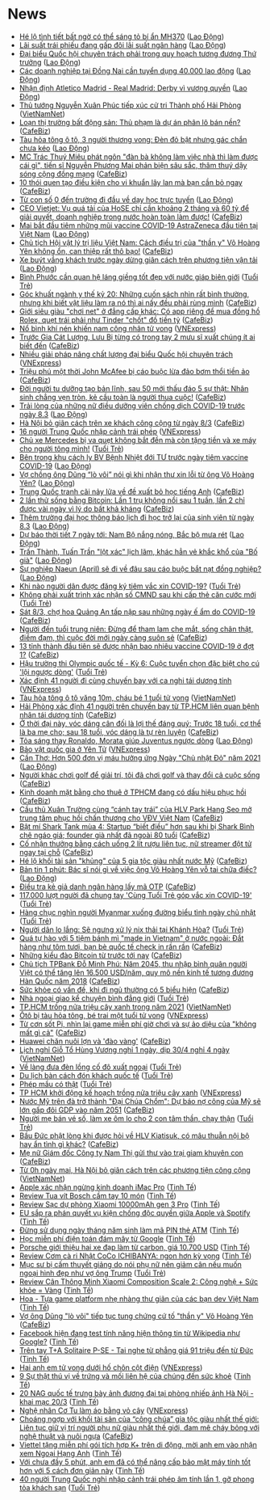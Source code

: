 # News

- [Hé lộ tình tiết bất ngờ có thể sáng tỏ bí ẩn MH370](https://laodong.vn/the-gioi/he-lo-tinh-tiet-bat-ngo-co-the-sang-to-bi-an-mh370-886662.ldo) ([Lao Động](https://laodong.vn))
- [Lãi suất trái phiếu đang gấp đôi lãi suất ngân hàng](https://laodong.vn/kinh-te/lai-suat-trai-phieu-dang-gap-doi-lai-suat-ngan-hang-886671.ldo) ([Lao Động](https://laodong.vn))
- [Đại biểu Quốc hội chuyên trách phải trong quy hoạch tương đương Thứ trưởng](https://laodong.vn/thoi-su/dai-bieu-quoc-hoi-chuyen-trach-phai-trong-quy-hoach-tuong-duong-thu-truong-886653.ldo) ([Lao Động](https://laodong.vn))
- [Các doanh nghiệp tại Đồng Nai cần tuyển dụng 40.000 lao động](https://laodong.vn/cong-doan/cac-doanh-nghiep-tai-dong-nai-can-tuyen-dung-40000-lao-dong-886652.ldo) ([Lao Động](https://laodong.vn))
- [Nhận định Atletico Madrid - Real Madrid: Derby vì vương quyền](https://laodong.vn/bong-da-quoc-te/nhan-dinh-atletico-madrid-real-madrid-derby-vi-vuong-quyen-886655.ldo) ([Lao Động](https://laodong.vn))
- [Thủ tướng Nguyễn Xuân Phúc tiếp xúc cử tri Thành phố Hải Phòng](http://vietnamnet.vn/vn/thoi-su/chinh-tri/thu-tuong-nguyen-xuan-phuc-tiep-xuc-cu-tri-thanh-pho-hai-phong-717869.html) ([VietNamNet](https://vietnamnet.vn))
- [Loạn thị trường bất động sản: Thủ phạm là dự án phân lô bán nền?](https://cafebiz.vn/loan-thi-truong-bat-dong-san-thu-pham-la-du-an-phan-lo-ban-nen-20210307170305501.chn) ([CafeBiz](https://cafebiz.vn))
- [Tàu hỏa tông ô tô, 3 người thương vong: Đèn đỏ bật nhưng gác chắn chưa kéo](https://laodong.vn/xa-hoi/tau-hoa-tong-o-to-3-nguoi-thuong-vong-den-do-bat-nhung-gac-chan-chua-keo-886660.ldo) ([Lao Động](https://laodong.vn))
- [MC Trác Thuý Miêu phát ngôn "đàn bà không làm việc nhà thì làm được cái gì", tiến sĩ Nguyễn Phương Mai phản biện sâu sắc, thâm thuý dậy sóng cộng đồng mạng](https://cafebiz.vn/mc-trac-thuy-mieu-phat-ngon-dan-ba-khong-lam-viec-nha-thi-lam-duoc-cai-gi-tien-si-nguyen-phuong-mai-phan-bien-sau-sac-tham-thuy-day-song-cong-dong-mang-20210307171631033.chn) ([CafeBiz](https://cafebiz.vn))
- [10 thói quen tạo điều kiện cho vi khuẩn lây lan mà bạn cần bỏ ngay](https://cafebiz.vn/10-thoi-quen-tao-dieu-kien-cho-vi-khuan-lay-lan-ma-ban-can-bo-ngay-20210307160937152.chn) ([CafeBiz](https://cafebiz.vn))
- [Từ con số 0 đến trường đi đầu về dạy học trực tuyến](https://laodong.vn/video/tu-con-so-0-den-truong-di-dau-ve-day-hoc-truc-tuyen-886447.ldo) ([Lao Động](https://laodong.vn))
- [CEO Vietjet: Vụ quá tải của HoSE chỉ cần khoảng 2 tháng và 60 tỷ để giải quyết, doanh nghiệp trong nước hoàn toàn làm được!](https://cafebiz.vn/ceo-vietjet-vu-qua-tai-cua-hose-chi-can-khoang-2-thang-va-60-ty-de-giai-quyet-doanh-nghiep-trong-nuoc-hoan-toan-lam-duoc-20210307165926694.chn) ([CafeBiz](https://cafebiz.vn))
- [Mai bắt đầu tiêm những mũi vaccine COVID-19 AstraZeneca đầu tiên tại Việt Nam](https://laodong.vn/y-te/mai-bat-dau-tiem-nhung-mui-vaccine-covid-19-astrazeneca-dau-tien-tai-viet-nam-886640.ldo) ([Lao Động](https://laodong.vn))
- [Chủ tịch Hội vật lý trị liệu Việt Nam: Cách điều trị của "thần y" Võ Hoàng Yên không ổn, can thiệp rất thô bạo!](https://cafebiz.vn/chu-tich-hoi-vat-ly-tri-lieu-viet-nam-cach-dieu-tri-cua-than-y-vo-hoang-yen-khong-on-can-thiep-rat-tho-bao-20210307160636126.chn) ([CafeBiz](https://cafebiz.vn))
- [Xe buýt vắng khách trước ngày dừng giãn cách trên phương tiện vận tải](https://laodong.vn/xa-hoi/xe-buyt-vang-khach-truoc-ngay-dung-gian-cach-tren-phuong-tien-van-tai-886630.ldo) ([Lao Động](https://laodong.vn))
- [Bình Phước cần quan hệ láng giềng tốt đẹp với nước giáp biên giới](https://tuoitre.vn/binh-phuoc-can-quan-he-lang-gieng-tot-dep-voi-nuoc-giap-bien-gioi-2021030716055871.htm) ([Tuổi Trẻ](https://tuoitre.vn))
- [Góc khuất ngành y thế kỷ 20: Những cuốn sách nhìn rất bình thường, nhưng khi biết vật liệu làm ra nó thì ai nấy đều phải rùng mình](https://cafebiz.vn/goc-khuat-nganh-y-the-ky-20-nhung-cuon-sach-nhin-rat-binh-thuong-nhung-khi-biet-vat-lieu-lam-ra-no-thi-ai-nay-deu-phai-rung-minh-20210307160347061.chn) ([CafeBiz](https://cafebiz.vn))
- [Giới siêu giàu "chơi net" ở đẳng cấp khác: Có app riêng để mua đồng hồ Rolex, quẹt trái phải như Tinder "chốt" đồ tiền tỷ](https://cafebiz.vn/gioi-sieu-giau-choi-net-o-dang-cap-khac-co-app-rieng-de-mua-dong-ho-rolex-quet-trai-phai-nhu-tinder-chot-do-tien-ty-20210307140429866.chn) ([CafeBiz](https://cafebiz.vn))
- [Nổ bình khí nén khiến nam công nhân tử vong](https://vnexpress.net/no-binh-khi-nen-khien-nam-cong-nhan-tu-vong-4244761.html) ([VNExpress](https://vnexpress.net))
- [Trước Gia Cát Lượng, Lưu Bị từng có trong tay 2 mưu sĩ xuất chúng ít ai biết đến](https://cafebiz.vn/truoc-gia-cat-luong-luu-bi-tung-co-trong-tay-2-muu-si-xuat-chung-it-ai-biet-den-2021030715595665.chn) ([CafeBiz](https://cafebiz.vn))
- [Nhiều giải pháp nâng chất lượng đại biểu Quốc hội chuyên trách](https://vnexpress.net/nhieu-giai-phap-nang-chat-luong-dai-bieu-quoc-hoi-chuyen-trach-4244716.html) ([VNExpress](https://vnexpress.net))
- [Triệu phú một thời John McAfee bị cáo buộc lừa đảo bơm thổi tiền ảo](https://cafebiz.vn/trieu-phu-mot-thoi-john-mcafee-bi-cao-buoc-lua-dao-bom-thoi-tien-ao-20210307140211263.chn) ([CafeBiz](https://cafebiz.vn))
- [Đời người tu dưỡng tạo bản lĩnh, sau 50 mới thấu đáo 5 sự thật: Nhân sinh chẳng vẹn tròn, kẻ cầu toàn là người thua cuộc!](https://cafebiz.vn/doi-nguoi-tu-duong-tao-ban-linh-sau-50-moi-thau-dao-5-su-that-nhan-sinh-chang-ven-tron-ke-cau-toan-la-nguoi-thua-cuoc-20210307155524327.chn) ([CafeBiz](https://cafebiz.vn))
- [Trải lòng của những nữ điều dưỡng viên chống dịch COVID-19 trước ngày 8.3](https://laodong.vn/y-te/trai-long-cua-nhung-nu-dieu-duong-vien-chong-dich-covid-19-truoc-ngay-83-886450.ldo) ([Lao Động](https://laodong.vn))
- [Hà Nội bỏ giãn cách trên xe khách công cộng từ ngày 8/3](https://cafebiz.vn/ha-noi-bo-gian-cach-tren-xe-khach-cong-cong-tu-ngay-8-3-20210307135841349.chn) ([CafeBiz](https://cafebiz.vn))
- [16 người Trung Quốc nhập cảnh trái phép](https://vnexpress.net/16-nguoi-trung-quoc-nhap-canh-trai-phep-4244747.html) ([VNExpress](https://vnexpress.net))
- [Chủ xe Mercedes bị va quẹt không bắt đền mà còn tặng tiền và xe máy cho người tông mình!](https://tuoitre.vn/chu-xe-mercedes-bi-va-quet-khong-bat-den-ma-con-tang-tien-va-xe-may-cho-nguoi-tong-minh-202103071316027.htm) ([Tuổi Trẻ](https://tuoitre.vn))
- [Bên trong khu cách ly BV Bệnh Nhiệt đới TƯ trước ngày tiêm vaccine COVID-19](https://laodong.vn/photo/ben-trong-khu-cach-ly-bv-benh-nhiet-doi-tu-truoc-ngay-tiem-vaccine-covid-19-886604.ldo) ([Lao Động](https://laodong.vn))
- [Vợ chồng ông Dũng “lò vôi” nói gì khi nhận thư xin lỗi từ ông Võ Hoàng Yên?](https://laodong.vn/video/vo-chong-ong-dung-lo-voi-noi-gi-khi-nhan-thu-xin-loi-tu-ong-vo-hoang-yen-886580.ldo) ([Lao Động](https://laodong.vn))
- [Trung Quốc tranh cãi nảy lửa về đề xuất bỏ học tiếng Anh](https://cafebiz.vn/trung-quoc-tranh-cai-nay-lua-ve-de-xuat-bo-hoc-tieng-anh-20210307135649388.chn) ([CafeBiz](https://cafebiz.vn))
- [2 lần thử sống bằng Bitcoin: Lần 1 trụ không nổi sau 1 tuần, lần 2 chỉ được vài ngày vì lý do bất khả kháng](https://cafebiz.vn/2-lan-thu-song-bang-bitcoin-lan-1-tru-khong-noi-sau-1-tuan-lan-2-chi-duoc-vai-ngay-vi-ly-do-bat-kha-khang-20210307131518333.chn) ([CafeBiz](https://cafebiz.vn))
- [Thêm trường đại học thông báo lịch đi học trở lại của sinh viên từ ngày 8.3](https://laodong.vn/giao-duc/them-truong-dai-hoc-thong-bao-lich-di-hoc-tro-lai-cua-sinh-vien-tu-ngay-83-886615.ldo) ([Lao Động](https://laodong.vn))
- [Dự báo thời tiết 7 ngày tới: Nam Bộ nắng nóng, Bắc bộ mưa rét](https://laodong.vn/infographic/du-bao-thoi-tiet-7-ngay-toi-nam-bo-nang-nong-bac-bo-mua-ret-886575.ldo) ([Lao Động](https://laodong.vn))
- [Trấn Thành, Tuấn Trần &quot;lột xác&quot; lịch lãm, khác hẳn vẻ khắc khổ của &quot;Bố già&quot;](https://laodong.vn/photo/tran-thanh-tuan-tran-lot-xac-lich-lam-khac-han-ve-khac-kho-cua-bo-gia-886567.ldo) ([Lao Động](https://laodong.vn))
- [Sự nghiệp Naeun (April) sẽ đi về đâu sau cáo buộc bắt nạt đồng nghiệp?](https://laodong.vn/photo/su-nghiep-naeun-april-se-di-ve-dau-sau-cao-buoc-bat-nat-dong-nghiep-886543.ldo) ([Lao Động](https://laodong.vn))
- [Khi nào người dân được đăng ký tiêm vắc xin COVID-19?](https://tuoitre.vn/khi-nao-nguoi-dan-duoc-dang-ky-tiem-vac-xin-covid-19-20210307142757007.htm) ([Tuổi Trẻ](https://tuoitre.vn))
- [Không phải xuất trình xác nhận số CMND sau khi cấp thẻ căn cước mới](https://tuoitre.vn/khong-phai-xuat-trinh-xac-nhan-so-cmnd-sau-khi-cap-the-can-cuoc-moi-20210307143803224.htm) ([Tuổi Trẻ](https://tuoitre.vn))
- [Sát 8/3, chợ hoa Quảng An tấp nập sau những ngày ế ẩm do COVID-19](https://cafebiz.vn/sat-8-3-cho-hoa-quang-an-tap-nap-sau-nhung-ngay-e-am-do-covid-19-20210307135228812.chn) ([CafeBiz](https://cafebiz.vn))
- [Người đến tuổi trung niên: Đừng để tham lam che mắt, sống chân thật, điềm đạm, thì cuộc đời mới ngày càng suôn sẻ](https://cafebiz.vn/nguoi-den-tuoi-trung-nien-dung-de-tham-lam-che-mat-song-chan-that-diem-dam-thi-cuoc-doi-moi-ngay-cang-suon-se-20210303123025978.chn) ([CafeBiz](https://cafebiz.vn))
- [13 tỉnh thành đầu tiên sẽ được nhận bao nhiêu vaccine COVID-19 ở đợt 1?](https://cafebiz.vn/13-tinh-thanh-dau-tien-se-duoc-nhan-bao-nhieu-vaccine-covid-19-o-dot-1-20210307135018935.chn) ([CafeBiz](https://cafebiz.vn))
- [Hậu trường thi Olympic quốc tế - Kỳ 6: Cuộc tuyển chọn đặc biệt cho cú 'lội ngược dòng'](https://tuoitre.vn/hau-truong-thi-olympic-quoc-te-ky-6-cuoc-tuyen-chon-dac-biet-cho-cu-loi-nguoc-dong-20210307120724289.htm) ([Tuổi Trẻ](https://tuoitre.vn))
- [Xác định 41 người đi cùng chuyến bay với ca nghi tái dương tính](https://vnexpress.net/xac-dinh-41-nguoi-di-cung-chuyen-bay-voi-ca-nghi-tai-duong-tinh-4244715.html) ([VNExpress](https://vnexpress.net))
- [Tàu hỏa tông ô tô văng 10m, cháu bé 1 tuổi tử vong](http://vietnamnet.vn/vn/thoi-su/an-toan-giao-thong/tau-hoa-tong-o-to-vang-10m-chau-be-1-tuoi-tu-vong-717846.html) ([VietNamNet](https://vietnamnet.vn))
- [Hải Phòng xác định 41 người trên chuyến bay từ TP.HCM liên quan bệnh nhân tái dương tính](https://cafebiz.vn/hai-phong-xac-dinh-41-nguoi-tren-chuyen-bay-tu-tphcm-lien-quan-benh-nhan-tai-duong-tinh-20210307134711362.chn) ([CafeBiz](https://cafebiz.vn))
- [Ở thời đại này, vóc dáng cân đối là lợi thế đáng quý: Trước 18 tuổi, cơ thể là ba mẹ cho; sau 18 tuổi, vóc dáng là tự rèn luyện](https://cafebiz.vn/o-thoi-dai-nay-voc-dang-can-doi-la-loi-the-dang-quy-truoc-18-tuoi-co-the-la-ba-me-cho-sau-18-tuoi-voc-dang-la-tu-ren-luyen-20210305211024426.chn) ([CafeBiz](https://cafebiz.vn))
- [Tỏa sáng thay Ronaldo, Morata giúp Juventus ngược dòng](https://laodong.vn/video-the-thao/toa-sang-thay-ronaldo-morata-giup-juventus-nguoc-dong-886573.ldo) ([Lao Động](https://laodong.vn))
- [Bảo vật quốc gia ở Yên Tử](https://vnexpress.net/bao-vat-quoc-gia-o-yen-tu-4244672.html) ([VNExpress](https://vnexpress.net))
- [Cần Thơ: Hơn 500 đơn vị máu hưởng ứng Ngày &quot;Chủ nhật Đỏ&quot; năm 2021](https://laodong.vn/nguoi-viet-tu-te/can-tho-hon-500-don-vi-mau-huong-ung-ngay-chu-nhat-do-nam-2021-886546.ldo) ([Lao Động](https://laodong.vn))
- [Người khác chơi golf để giải trí, tôi đã chơi golf và thay đổi cả cuộc sống](https://cafebiz.vn/nguoi-khac-choi-golf-de-giai-tri-toi-da-choi-golf-va-thay-doi-ca-cuoc-song-20210307110408639.chn) ([CafeBiz](https://cafebiz.vn))
- [Kinh doanh mặt bằng cho thuê ở TPHCM đang có dấu hiệu phục hồi](https://cafebiz.vn/kinh-doanh-mat-bang-cho-thue-o-tphcm-dang-co-dau-hieu-phuc-hoi-20210307111812825.chn) ([CafeBiz](https://cafebiz.vn))
- [Cầu thủ Xuân Trường cùng “cánh tay trái” của HLV Park Hang Seo mở trung tâm phục hồi chấn thương cho VĐV Việt Nam](https://cafebiz.vn/cau-thu-xuan-truong-cung-canh-tay-trai-cua-hlv-park-hang-seo-mo-trung-tam-phuc-hoi-chan-thuong-cho-vdv-viet-nam-20210307131112278.chn) ([CafeBiz](https://cafebiz.vn))
- [Bật mí Shark Tank mùa 4: Startup “biết điều” hơn sau khi bị Shark Bình chê ngáo giá; founder già nhất đã ngoài 80 tuổi](https://cafebiz.vn/bat-mi-shark-tank-mua-4-startup-biet-dieu-hon-sau-khi-bi-shark-binh-che-ngao-gia-founder-gia-nhat-da-ngoai-80-tuoi-20210307112706529.chn) ([CafeBiz](https://cafebiz.vn))
- [Cố nhận thưởng bằng cách uống 2 lít rượu liên tục, nữ streamer đột tử ngay tại chỗ](https://cafebiz.vn/co-nhan-thuong-bang-cach-uong-2-lit-ruou-lien-tuc-nu-streamer-dot-tu-ngay-tai-cho-20210307110244138.chn) ([CafeBiz](https://cafebiz.vn))
- [Hé lộ khối tài sản "khủng" của 5 gia tộc giàu nhất nước Mỹ](https://cafebiz.vn/he-lo-khoi-tai-san-khung-cua-5-gia-toc-giau-nhat-nuoc-my-20210307110817675.chn) ([CafeBiz](https://cafebiz.vn))
- [Bản tin 1 phút: Bác sĩ nói gì về việc ông Võ Hoàng Yên vỗ tai chữa điếc?](https://laodong.vn/video/ban-tin-1-phut-bac-si-noi-gi-ve-viec-ong-vo-hoang-yen-vo-tai-chua-diec-886549.ldo) ([Lao Động](https://laodong.vn))
- [Điều tra kẻ giả danh ngân hàng lấy mã OTP](https://cafebiz.vn/dieu-tra-ke-gia-danh-ngan-hang-lay-ma-otp-20210307093351764.chn) ([CafeBiz](https://cafebiz.vn))
- [117.000 lượt người đã chung tay 'Cùng Tuổi Trẻ góp vắc xin COVID-19'](https://tuoitre.vn/117-000-luot-nguoi-da-chung-tay-cung-tuoi-tre-goc-vacxin-covid-19-20210307114544039.htm) ([Tuổi Trẻ](https://tuoitre.vn))
- [Hàng chục nghìn người Myanmar xuống đường biểu tình ngày chủ nhật](https://tuoitre.vn/hang-chuc-nghin-nguoi-myanmar-xuong-duong-bieu-tinh-ngay-chu-nhat-20210307113320776.htm) ([Tuổi Trẻ](https://tuoitre.vn))
- [Người dân lo lắng: Sẽ ngưng xử lý nix thải tại Khánh Hòa?](https://tuoitre.vn/nguoi-dan-lo-lang-se-ngung-xu-ly-nix-thai-tai-khanh-hoa-2021030708551406.htm) ([Tuổi Trẻ](https://tuoitre.vn))
- [Quá tự hào với 5 tiệm bánh mì "made in Vietnam" ở nước ngoài: Đắt hàng như tôm tươi, bạn bè quốc tế check in rần rần](https://cafebiz.vn/qua-tu-hao-voi-5-tiem-banh-mi-made-in-vietnam-o-nuoc-ngoai-dat-hang-nhu-tom-tuoi-ban-be-quoc-te-check-in-ran-ran-20210307110539812.chn) ([CafeBiz](https://cafebiz.vn))
- [Những kiểu đào Bitcoin từ trước tới nay](https://cafebiz.vn/nhung-kieu-dao-bitcoin-tu-truoc-toi-nay-20210307094758461.chn) ([CafeBiz](https://cafebiz.vn))
- [Chủ tịch TPBank Đỗ Minh Phú: Năm 2045, thu nhập bình quân người Việt có thể tăng lên 16.500 USD/năm, quy mô nền kinh tế tương đương Hàn Quốc năm 2018](https://cafebiz.vn/chu-tich-tpbank-do-minh-phu-nam-2045-thu-nhap-binh-quan-nguoi-viet-co-the-tang-len-16500-usd-nam-quy-mo-nen-kinh-te-tuong-duong-han-quoc-nam-2018-2021030711273168.chn) ([CafeBiz](https://cafebiz.vn))
- [Sức khỏe có vấn đề, khi đi ngủ thường có 5 biểu hiện](https://cafebiz.vn/suc-khoe-co-van-de-khi-di-ngu-thuong-co-5-bieu-hien-20210306153742395.chn) ([CafeBiz](https://cafebiz.vn))
- [Nhà ngoại giao kể chuyện bình đẳng giới](https://tuoitre.vn/nha-ngoai-giao-ke-chuyen-binh-dang-gioi-20210307081703302.htm) ([Tuổi Trẻ](https://tuoitre.vn))
- [TP.HCM trồng nửa triệu cây xanh trong năm 2021](http://vietnamnet.vn/vn/thoi-su/tp-hcm-trong-nua-trieu-cay-xanh-trong-nam-2021-717826.html) ([VietNamNet](https://vietnamnet.vn))
- [Ôtô bị tàu hỏa tông, bé trai một tuổi tử vong](https://vnexpress.net/oto-bi-tau-hoa-tong-be-trai-mot-tuoi-tu-vong-4244695.html) ([VNExpress](https://vnexpress.net))
- [Từ cơn sốt Pi, nhìn lại game miễn phí giờ chơi và sự ảo diệu của "không mất gì cả"](https://cafebiz.vn/tu-con-sot-pi-nhin-lai-game-mien-phi-gio-choi-va-su-ao-dieu-cua-khong-mat-gi-ca-20210307111215561.chn) ([CafeBiz](https://cafebiz.vn))
- [Huawei chăn nuôi lợn và 'đào vàng'](https://cafebiz.vn/huawei-chan-nuoi-lon-va-dao-vang-20210307093654442.chn) ([CafeBiz](https://cafebiz.vn))
- [Lịch nghỉ Giỗ Tổ Hùng Vương nghỉ 1 ngày, dịp 30/4 nghỉ 4 ngày](http://vietnamnet.vn/vn/thoi-su/lich-nghi-gio-to-hung-vuong-nghi-1-ngay-dip-30-4-nghi-4-ngay-717831.html) ([VietNamNet](https://vietnamnet.vn))
- [Về làng đưa đèn lồng cố đô xuất ngoại](https://tuoitre.vn/ve-lang-dua-den-long-co-do-xuat-ngoai-20210306205212756.htm) ([Tuổi Trẻ](https://tuoitre.vn))
- [Du lịch bàn cách đón khách quốc tế](https://tuoitre.vn/du-lich-ban-cach-don-khach-quoc-te-20210307102123011.htm) ([Tuổi Trẻ](https://tuoitre.vn))
- [Phép mầu có thật](https://tuoitre.vn/phep-mau-co-that-20210307103906434.htm) ([Tuổi Trẻ](https://tuoitre.vn))
- [TP HCM khởi động kế hoạch trồng nửa triệu cây xanh](https://vnexpress.net/tp-hcm-khoi-dong-ke-hoach-trong-nua-trieu-cay-xanh-4244663.html) ([VNExpress](https://vnexpress.net))
- [Nước Mỹ trên đà trở thành "Đại Chúa Chổm": Dự báo nợ công của Mỹ sẽ lớn gấp đôi GDP vào năm 2051](https://cafebiz.vn/nuoc-my-tren-da-tro-thanh-dai-chua-chom-du-bao-no-cong-cua-my-se-lon-gap-doi-gdp-vao-nam-2051-20210307075658063.chn) ([CafeBiz](https://cafebiz.vn))
- [Người mẹ bán vé số, làm xe ôm lo cho 2 con tâm thần, chạy thận](https://tuoitre.vn/nguoi-me-ban-ve-so-lam-xe-om-lo-cho-2-con-tam-than-chay-than-20210306212719214.htm) ([Tuổi Trẻ](https://tuoitre.vn))
- [Bầu Đức phật lòng khi được hỏi về HLV Kiatisuk, có mâu thuẫn nội bộ hay ẩn tình gì khác?](https://cafebiz.vn/bau-duc-phat-long-khi-duoc-hoi-ve-hlv-kiatisuk-co-mau-thuan-noi-bo-hay-an-tinh-gi-khac-20210307094916464.chn) ([CafeBiz](https://cafebiz.vn))
- [Mẹ nữ Giám đốc Công ty Nam Thị gửi thư vào trại giam khuyên con](https://cafebiz.vn/me-nu-giam-doc-cong-ty-nam-thi-gui-thu-vao-trai-giam-khuyen-con-20210307093745408.chn) ([CafeBiz](https://cafebiz.vn))
- [Từ 0h ngày mai, Hà Nội bỏ giãn cách trên các phương tiện công cộng](http://vietnamnet.vn/vn/thoi-su/an-toan-giao-thong/tu-0h-ngay-mai-ha-noi-bo-gian-cach-tren-cac-phuong-tien-cong-cong-717823.html) ([VietNamNet](https://vietnamnet.vn))
- [Apple xác nhận ngừng kinh doanh iMac Pro](https://tinhte.vn/thread/apple-xac-nhan-ngung-kinh-doanh-imac-pro.3288977/) ([Tinh Tế](https://tinhte.vn))
- [Review Tua vít Bosch cầm tay 10 món](https://tinhte.vn/thread/review-tua-vit-bosch-cam-tay-10-mon.3288964/) ([Tinh Tế](https://tinhte.vn))
- [Review Sạc dự phòng Xiaomi 10000mAh gen 3 Pro](https://tinhte.vn/thread/review-sac-du-phong-xiaomi-10000mah-gen-3-pro.3288740/) ([Tinh Tế](https://tinhte.vn))
- [EU sắp ra phán quyết vụ kiện chống độc quyền giữa Apple và Spotify](https://tinhte.vn/thread/eu-sap-ra-phan-quyet-vu-kien-chong-doc-quyen-giua-apple-va-spotify.3288130/) ([Tinh Tế](https://tinhte.vn))
- [Đừng sử dụng ngày tháng năm sinh làm mã PIN thẻ ATM](https://tinhte.vn/thread/dung-su-dung-ngay-thang-nam-sinh-lam-ma-pin-the-atm.3287763/) ([Tinh Tế](https://tinhte.vn))
- [Học miễn phí điện toán đám mây từ Google](https://tinhte.vn/thread/hoc-mien-phi-dien-toan-dam-may-tu-google.3286795/) ([Tinh Tế](https://tinhte.vn))
- [Porsche giới thiệu hai xe đạp làm từ carbon, giá 10.700 USD](https://tinhte.vn/thread/porsche-gioi-thieu-hai-xe-dap-lam-tu-carbon-gia-10-700-usd.3288473/) ([Tinh Tế](https://tinhte.vn))
- [Review Cơm cà ri Nhật CoCo ICHIBANYA: ngon hơn kỳ vọng](https://tinhte.vn/thread/review-com-ca-ri-nhat-coco-ichibanya-ngon-hon-ky-vong.3288826/) ([Tinh Tế](https://tinhte.vn))
- [Mục sư bị cấm thuyết giảng do nói phụ nữ nên giảm cân nếu muốn ngoại hình đẹp như vợ ông Trump](https://tuoitre.vn/muc-su-bi-cam-thuyet-giang-do-noi-phu-nu-nen-giam-can-neu-muon-ngoai-hinh-dep-nhu-vo-ong-trump-20210307102402724.htm) ([Tuổi Trẻ](https://tuoitre.vn))
- [Review Cân Thông Minh Xiaomi Composition Scale 2: Công nghệ + Sức khỏe = Vàng](https://tinhte.vn/thread/review-can-thong-minh-xiaomi-composition-scale-2-cong-nghe-suc-khoe-vang.3279983/) ([Tinh Tế](https://tinhte.vn))
- [Hoa - Tựa game platform nhẹ nhàng thư giãn của các bạn dev Việt Nam](https://tinhte.vn/thread/hoa-tua-game-platform-nhe-nhang-thu-gian-cua-cac-ban-dev-viet-nam.3288775/) ([Tinh Tế](https://tinhte.vn))
- [Vợ ông Dũng "lò vôi" tiếp tục tung chứng cứ tố "thần y" Võ Hoàng Yên](https://cafebiz.vn/vo-ong-dung-lo-voi-tiep-tuc-tung-chung-cu-to-than-y-vo-hoang-yen-20210307093525888.chn) ([CafeBiz](https://cafebiz.vn))
- [Facebook hiện đang test tính năng hiện thông tin từ Wikipedia như Google?](https://tinhte.vn/thread/facebook-hien-dang-test-tinh-nang-hien-thong-tin-tu-wikipedia-nhu-google.3288216/) ([Tinh Tế](https://tinhte.vn))
- [Trên tay T+A Solitaire P-SE - Tai nghe từ phẳng giá 91 triệu đến từ Đức](https://tinhte.vn/thread/tren-tay-t-a-solitaire-p-se-tai-nghe-tu-phang-gia-91-trieu-den-tu-duc.3287406/) ([Tinh Tế](https://tinhte.vn))
- [Hai anh em tử vong dưới hố chôn cột điện](https://vnexpress.net/hai-anh-em-tu-vong-duoi-ho-chon-cot-dien-4244675.html) ([VNExpress](https://vnexpress.net))
- [9 Sự thật thú vị về trứng và mối liên hệ của chúng đến sức khoẻ](https://tinhte.vn/thread/9-su-that-thu-vi-ve-trung-va-moi-lien-he-cua-chung-den-suc-khoe.3281468/) ([Tinh Tế](https://tinhte.vn))
- [20 NAG quốc tế trưng bày ảnh đương đại tại phòng nhiếp ảnh Hà Nội - khai mạc 20/3](https://tinhte.vn/thread/20-nag-quoc-te-trung-bay-anh-duong-dai-tai-phong-nhiep-anh-ha-noi-khai-mac-20-3.3286702/) ([Tinh Tế](https://tinhte.vn))
- [Nghệ nhân Cơ Tu làm áo bằng vỏ cây](https://vnexpress.net/nghe-nhan-co-tu-lam-ao-bang-vo-cay-4244655.html) ([VNExpress](https://vnexpress.net))
- [Choáng ngợp với khối tài sản của “công chúa” gia tộc giàu nhất thế giới: Liên tục giữ vị trí người phụ nữ giàu nhất thế giới, đam mê cháy bỏng với nghệ thuật và nuôi ngựa](https://cafebiz.vn/choang-ngop-voi-khoi-tai-san-cua-cong-chua-gia-toc-giau-nhat-the-gioi-lien-tuc-giu-vi-tri-nguoi-phu-nu-giau-nhat-the-gioi-dam-me-chay-bong-voi-nghe-thuat-va-nuoi-ngua-20210307085004693.chn) ([CafeBiz](https://cafebiz.vn))
- [Viettel tặng miễn phí gói tích hợp K+ trên di động, mời anh em vào nhận xem Ngoại Hạng Anh](https://tinhte.vn/thread/viettel-tang-mien-phi-goi-tich-hop-k-tren-di-dong-moi-anh-em-vao-nhan-xem-ngoai-hang-anh.3289028/) ([Tinh Tế](https://tinhte.vn))
- [Với chưa đầy 5 phút, anh em đã có thể nâng cấp bảo mật máy tính tốt hơn với 5 cách đơn giản này](https://tinhte.vn/thread/voi-chua-day-5-phut-anh-em-da-co-the-nang-cap-bao-mat-may-tinh-tot-hon-voi-5-cach-don-gian-nay.3278438/) ([Tinh Tế](https://tinhte.vn))
- [40 người Trung Quốc nghi nhập cảnh trái phép âm tính lần 1, gỡ phong tỏa khách sạn](https://tuoitre.vn/40-nguoi-trung-quoc-nghi-nhap-canh-trai-phep-am-tinh-lan-1-go-phong-toa-khach-san-20210307101013409.htm) ([Tuổi Trẻ](https://tuoitre.vn))
